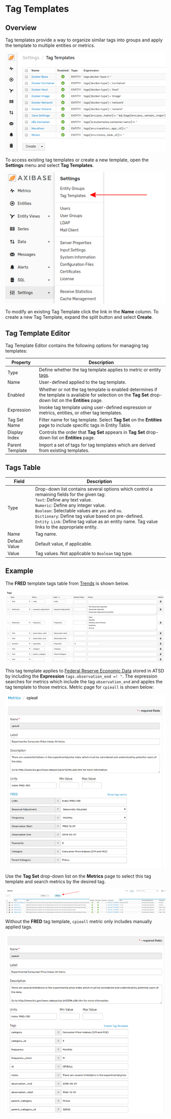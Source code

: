 # Tag Templates

## Overview

Tag templates provide a way to organize similar tags into groups and apply the template to multiple entities or metrics.

![](./images/tag-templates.png)

To access existing tag templates or create a new template, open the **Settings** menu and select **Tag Templates**.

![](./images/tag-templates-menu.png)

To modify an existing Tag Template click the link in the **Name** column. To create a new Tag Template, expand the split button and select **Create**.

## Tag Template Editor

Tag Template Editor contains the following options for managing tag templates:

| Property | Description |
--|--
Type | Define whether the tag template applies to metric or entity [tags](../README.md#glossary).
Name | User-defined applied to the tag template.
Enabled | Whether or not the tag template is enabled determines if the template is available for selection on the **Tag Set** drop-down list on the **Entities** page.
 Expression | Invoke tag template using user-defined expression or metrics, entities, or other tag templates.
 Tag Set Name | Filter name for tag template. Select **Tag Set** on the **Entities** page to include specific tags in Entity Table.
 Display Index | Controls the order that **Tag Set** appears in **Tag Set** drop-down list on **Entities** page.
 Parent Template | Import a set of tags for tag templates which are derived from existing templates.

## Tags Table

Field | Description
--|--
Type | Drop-down list contains several options which control a remaining fields for the given tag:<br>`Text`: Define any text value.<br>`Numeric`: Define any integer value.<br>`Boolean`: Selectable values are `yes` and `no`.<br>`Dictionary`: Define tag value based on pre-defined.<br>`Entity Link`: Define tag value as an entity name. Tag value links to the appropriate entity.
Name | Tag name.
Default Value | Default value, if applicable.
Value | Tag values. Not applicable to `Boolean` tag type.

## Example

The **FRED** template tags table from [Trends](https://axibase.com/use-cases/trends/) is shown below.

![](./images/fred-tags-table.png)

This tag template applies to [Federal Reserve Economic Data](https://fred.stlouisfed.org/) stored in ATSD by including the **Expression** `tags.observation_end =! "`. The expression searches for metrics which include the tag `observation_end` and apples the tag template to those metrics. Metric page for `cpieall` is shown below:

![](./images/metric-with-template.png)

Use the **Tag Set** drop-down list on the **Metrics** page to select this tag template and search metrics by the desired tag.

![](./images/tag-set.png)

Without the **FRED** tag template, `cpieall` metric only includes manually applied tags.

![](./images/without-tag-template.png)